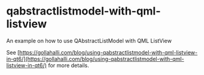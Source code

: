 # qabstractlistmodel-with-qml-listview

An example on how to use QAbstractListModel with QML ListView

See [https://gollahalli.com/blog/using-qabstractlistmodel-with-qml-listview-in-qt6/](https://gollahalli.com/blog/using-qabstractlistmodel-with-qml-listview-in-qt6/) for more details.
